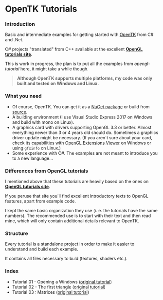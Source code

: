 # OpenTK Tutorials

### Introduction

Basic and intermediate examples for getting started with [OpenTK](https://opentk.github.io/) from C# and .Net.

C# projects "translated" from C++ available at the excellent [**OpenGL tutorials site**](http://www.opengl-tutorial.org).

This is work in progress, the plan is to put all the examples from *opengl-tutorial* here, it might take a while though.

> **Although OpenTK supports multiple platforms, my code was only built and tested on Windows and Linux.**

### What you need

- Of course, OpenTK. You can get it as a [NuGet package](https://www.nuget.org/packages/OpenTK/) or build from [source](https://github.com/opentk/opentk).
- A building environment (I use Visual Studio Express 2017 on Windows and build with mono on Linux).
- A graphics card with drivers supporting OpenGL 3.3 or better. Almost everything newer than 3 or 4 years old should do. Sometimes a graphics driver update might be necessary. (If you aren´t sure about your card, check its capabilities with [OpenGL Extensions Viewer](http://realtech-vr.com/admin/glview) on Windows or using `gfxinfo` on Linux.)
- Some experience with C#. The examples are not meant to introduce you to a new language...

### Differences from OpenGL tutorials

I mentioned above that these tutorials are heavily based on the ones on [**OpenGL tutorials site**](http://www.opengl-tutorial.org).

If you peruse that site you´ll find excellent introductory texts to OpenGL features, apart from example code.

I kept the same basic organization they use (i. e. the tutorials have the same numbers). The recommended use is to start with their text and then read mine, which will only contain additional details relevant to OpenTK.

### Structure

Every tutorial is a standalone project in order to make it easier to understand and build each example.

It contains all files necessary to buld (textures, shaders etc.).

### Index

- Tutorial 01 - Opening a Windows ([original tutorial](http://www.opengl-tutorial.org/beginners-tutorials/tutorial-1-opening-a-window/))
- Tutorial 02 - The first triangle ([original tutorial](http://www.opengl-tutorial.org/beginners-tutorials/tutorial-2-the-first-triangle/))
- Tutorial 03 : Matrices ([original tutorial](http://www.opengl-tutorial.org/beginners-tutorials/tutorial-3-matrices/))
